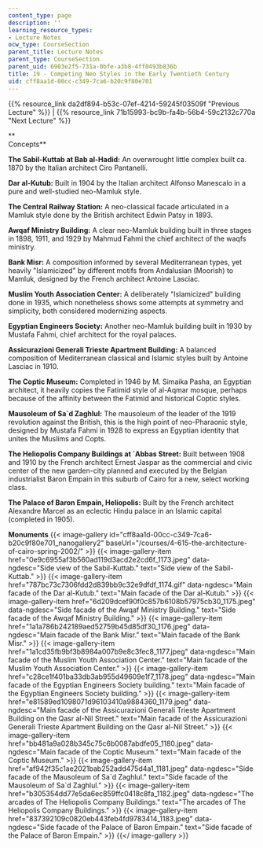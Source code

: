```yaml
---
content_type: page
description: ''
learning_resource_types:
- Lecture Notes
ocw_type: CourseSection
parent_title: Lecture Notes
parent_type: CourseSection
parent_uid: 6903e2f5-731a-0bfe-a3b8-4ff0493b836b
title: 19 - Competing Neo Styles in the Early Twentieth Century
uid: cff8aa1d-00cc-c349-7ca6-b20c9f80e701
---
```


{{% resource_link da2df894-b53c-07ef-4214-59245f03509f "Previous Lecture" %}} | {{% resource_link 71b15993-bc9b-fa4b-56b4-59c2132c770a "Next Lecture" %}}

**  
Concepts**

**The Sabil-Kuttab at Bab al-Hadid:** An overwrought little complex built ca. 1870 by the Italian architect Ciro Pantanelli.

**Dar al-Kutub:** Built in 1904 by the Italian architect Alfonso Manescalo in a pure and well-studied neo-Mamluk style.

**The Central Railway Station:** A neo-classical facade articulated in a Mamluk style done by the British architect Edwin Patsy in 1893.

**Awqaf Ministry Building:** A clear neo-Mamluk building built in three stages in 1898, 1911, and 1929 by Mahmud Fahmi the chief architect of the waqfs ministry.

**Bank Misr:** A composition informed by several Mediterranean types, yet heavily "Islamicized" by different motifs from Andalusian (Moorish) to Mamluk, designed by the French architect Antoine Lasciac.

**Muslim Youth Association Center:** A deliberately "Islamicized" building done in 1935, which nonetheless shows some attempts at symmetry and simplicity, both considered modernizing aspects.

**Egyptian Engineers Society:** Another neo-Mamluk building built in 1930 by Mustafa Fahmi, chief architect for the royal palaces.

**Assicurazioni Generali Trieste Apartment Building:** A balanced composition of Mediterranean classical and Islamic styles built by Antoine Lasciac in 1910.

**The Coptic Museum:** Completed in 1946 by M. Simaika Pasha, an Egyptian architect, it heavily copies the Fatimid style of al-Aqmar mosque, perhaps because of the affinity between the Fatimid and historical Coptic styles.

**Mausoleum of Sa&grave;d Zaghlul:** The mausoleum of the leader of the 1919 revolution against the British, this is the high point of neo-Pharaonic style, designed by Mustafa Fahmi in 1928 to express an Egyptian identity that unites the Muslims and Copts.

**The Heliopolis Company Buildings at &grave;Abbas Street:** Built between 1908 and 1910 by the French architect Ernest Jaspar as the commercial and civic center of the new garden-city planned and executed by the Belgian industrialist Baron Empain in this suburb of Cairo for a new, select working class.

**The Palace of Baron Empain, Heliopolis:** Built by the French architect Alexandre Marcel as an eclectic Hindu palace in an Islamic capital (completed in 1905).

**Monuments**
{{< image-gallery id="cff8aa1d-00cc-c349-7ca6-b20c9f80e701_nanogallery2" baseUrl="/courses/4-615-the-architecture-of-cairo-spring-2002/" >}}
{{< image-gallery-item href="0e9c6955af3b560ad119d3acd2e2cd6f_1173.jpeg" data-ngdesc="Side view of the Sabil-Kuttab." text="Side view of the Sabil-Kuttab." >}}
{{< image-gallery-item href="787bc73c7306fdd2d839bb9c32e9dfdf_1174.gif" data-ngdesc="Main facade of the Dar al-Kutub." text="Main facade of the Dar al-Kutub." >}}
{{< image-gallery-item href="6d209dcef90f0c857b6108b57975cb30_1175.jpeg" data-ngdesc="Side facade of the Awqaf Ministry Building." text="Side facade of the Awqaf Ministry Building." >}}
{{< image-gallery-item href="1a1a786b242189aed52759b45d85df30_1176.jpeg" data-ngdesc="Main facade of the Bank Misr." text="Main facade of the Bank Misr." >}}
{{< image-gallery-item href="1a1cd35fb9bf3b8984a007b9e8c3fec8_1177.jpeg" data-ngdesc="Main facade of the Muslim Youth Association Center." text="Main facade of the Muslim Youth Association Center." >}}
{{< image-gallery-item href="c28ce1f401ba33db3ab955d49609e1f7_1178.jpeg" data-ngdesc="Main facade of the Egyptian Engineers Society building." text="Main facade of the Egyptian Engineers Society building." >}}
{{< image-gallery-item href="e81589ed1098071d96103410a9884360_1179.jpeg" data-ngdesc="Main facade of the Assicurazioni Generali Trieste Apartment Building on the Qasr al-Nil Street." text="Main facade of the Assicurazioni Generali Trieste Apartment Building on the Qasr al-Nil Street." >}}
{{< image-gallery-item href="bb481a9a028b345c75c6b0087abdfe05_1180.jpeg" data-ngdesc="Main facade of the Coptic Museum." text="Main facade of the Coptic Museum." >}}
{{< image-gallery-item href="af942f35c1ae2021bab252add475d4a1_1181.jpeg" data-ngdesc="Side facade of the Mausoleum of Sa&grave;d Zaghlul." text="Side facade of the Mausoleum of Sa&grave;d Zaghlul." >}}
{{< image-gallery-item href="b305354dd77e5da6ec859ffc0418c8fa_1182.jpeg" data-ngdesc="The arcades of The Heliopolis Company Buildings." text="The arcades of The Heliopolis Company Buildings." >}}
{{< image-gallery-item href="837392109c0820eb443feb4fd9783414_1183.jpeg" data-ngdesc="Side facade of the Palace of Baron Empain." text="Side facade of the Palace of Baron Empain." >}}
{{</ image-gallery >}}